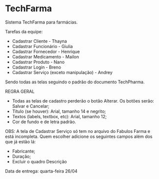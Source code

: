 # TechFarma
Sistema TechFarma para farmácias.

Tarefas da equipe:

- Cadastrar Cliente - Thayna
- Cadastrar Funcionário - Giulia
- Cadastrar Fornecedor - Henrique
- Cadastrar Medicamento - Mailon
- Cadastrar Produto - Nano
- Cadastrar Login - Breno
- Cadastrar Serviço (exceto manipulação) - Andrey

Sendo todas as telas seguindo o padrão do documento TechPharma.

REGRA GERAL

- Todas as telas de cadastro perderão o botão Alterar. Os botões serão: Salvar e Cancelar;
- Título (se houver): Arial, tamanho 14 e negrito;
- Textos (labels, textbox, etc): Arial, tamanho 12;
- Cor de fundo e de letra padrão.

OBS: A tela de Cadastrar Serviço só tem no arquivo do Fabulos Farma e está incompleta. Quem escolher adicione os seguintes campos além dos que já estão lá:

- Fabricante;
- Duração;
- Excluir o quadro Descrição

Data de entrega: quarta-feira 26/04
